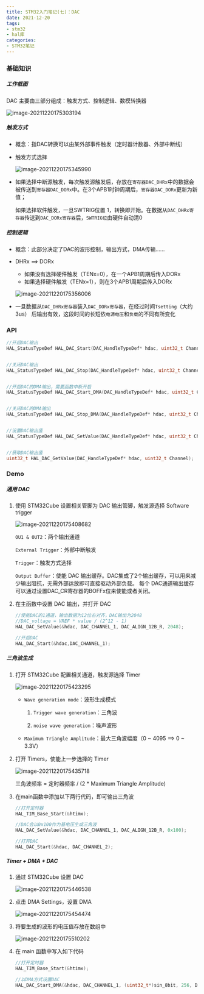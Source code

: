 ```yaml
---
title: STM32入门笔记(七)：DAC
date: 2021-12-20
tags:
- stm32
- hal库
categories:
- STM32笔记
---
```


### 基础知识

##### 工作框图

DAC 主要由三部分组成：触发方式、控制逻辑、数模转换器

![image-20211220175303194](https://s2.loli.net/2021/12/20/W32ywoP6ZHDzgxq.png)



##### 触发方式

- 概念：指DAC转换可以由某外部事件触发（定时器计数器、外部中断线）

- 触发方式选择

  ![image-20211220175345990](https://s2.loli.net/2021/12/20/95K7wUe2u6PCNkm.png)

  

- 如果选择中断源触发，每次触发源触发后，存放在`寄存器DAC_DHRx`中的数据会被传送到`寄存器DAC_DORx`中。在3个APB1时钟周期后，`寄存器DAC_DORx`更新为新值；

  如果选择软件触发，一旦SWTRIG位置 1，转换即开始。在数据从`DAC_DHRx寄存器`传送到`DAC_DORx寄存器`后，`SWTRIG位`由硬件自动清0



##### 控制逻辑

- 概念：此部分决定了DAC的波形控制，输出方式，DMA传输……

- DHRx ==> DORx

  - 如果没有选择硬件触发（TENx=0），在一个APB1周期后传入DORx
  - 如果选择硬件触发（TENx=1），则在3个APB1周期后传入DORx

  ![image-20211220175356006](https://s2.loli.net/2021/12/20/yHe8zUQ2an7WPRO.png)

- 一旦数据从`DAC_DHRx寄存器`装入`DAC_DORx寄存器`，在经过时间`Tsetting`（大约3us） 后输出有效，这段时间的长短依`电源电压`和`负载`的不同有所变化

  

### API

```c
//开启DAC输出
HAL_StatusTypeDef HAL_DAC_Start(DAC_HandleTypeDef* hdac, uint32_t Channel);     


//关闭DAC输出
HAL_StatusTypeDef HAL_DAC_Stop(DAC_HandleTypeDef* hdac, uint32_t Channel);  


//开启DAC的DMA输出，需要函数中断开启
HAL_StatusTypeDef HAL_DAC_Start_DMA(DAC_HandleTypeDef* hdac, uint32_t Channel, uint32_t* pData, uint32_t Length, uint32_t Alignment); 


//关闭DAC的DMA输出
HAL_StatusTypeDef HAL_DAC_Stop_DMA(DAC_HandleTypeDef* hdac, uint32_t Channel); 


//设置DAC输出值
HAL_StatusTypeDef HAL_DAC_SetValue(DAC_HandleTypeDef* hdac, uint32_t Channel, uint32_t Alignment, uint32_t Data);  


//获取DAC输出值
uint32_t HAL_DAC_GetValue(DAC_HandleTypeDef* hdac, uint32_t Channel);  
```



### Demo

##### 通用 DAC

1. 使用 STM32Cube 设置相关管脚为 DAC 输出管脚，触发源选择 Software trigger

   ![image-20211220175408682](https://s2.loli.net/2021/12/20/J2SP5XnIpiNmgDd.png)

   `OU1 & OUT2`：两个输出通道

   `External Trigger`：外部中断触发

   `Trigger`：触发方式选择

   `Output Buffer`：使能 DAC 输出缓存。DAC集成了2个输出缓存，可以用来减少输出阻抗，无需外部运放即可直接驱动外部负载。								 每个 DAC通道输出缓存可以通过设置DAC_CR寄存器的BOFFx位来使能或者关闭。



2. 在主函数中设置 DAC 输出，并打开 DAC

   ```c
   //使能DAC的1通道，输出数据为12位右对齐，DAC输出为2048
   //DAC_voltage = VREF * value / (2^12 - 1)
   HAL_DAC_SetValue(&hdac, DAC_CHANNEL_1, DAC_ALIGN_12B_R, 2048);
   
   //开启DAC
   HAL_DAC_Start(&hdac,DAC_CHANNEL_1);
   ```

   

##### 三角波生成

1. 打开 STM32Cube 配置相关通道，触发源选择 Timer

   ![image-20211220175423295](https://s2.loli.net/2021/12/20/SZRfPvAbxMTyNGw.png)

   - `Wave generation mode`：波形生成模式

     1. `Trigger wave generation`：三角波

     2. `noise wave generation`：噪声波形

   - `Maximum Triangle Amplitude`：最大三角波幅度（0 ~ 4095 ==> 0 ~ 3.3V）

     

2. 打开 Timers，使能上一步选择的 Timer

   ![image-20211220175435718](https://s2.loli.net/2021/12/20/r8ow9uIKztGiJmE.png)

   三角波频率 = 定时器频率 / (2 * Maximum Triangle Amplitude)



3. 在main函数中添加以下两行代码，即可输出三角波

   ```c
   //打开定时器
   HAL_TIM_Base_Start(&htimx);
   
   //DAC会以0x100作为基电压生成三角波
   HAL_DAC_SetValue(&hdac, DAC_CHANNEL_1, DAC_ALIGN_12B_R, 0x100);
   
   //打开DAC
   HAL_DAC_Start(&hdac, DAC_CHANNEL_2);
   ```



##### Timer + DMA + DAC

1. 通过 STM32Cube 设置 DAC

   ![image-20211220175446538](https://s2.loli.net/2021/12/20/PtjW79VarBbmHR8.png)



2. 点击 DMA Settings，设置 DMA

   ![image-20211220175454474](https://s2.loli.net/2021/12/20/q57PTM6vbsYcRC2.png)



3. 将要生成的波形的电压值存放在数组中

   ![image-20211220175510202](https://s2.loli.net/2021/12/20/2yFfK1wo9YezUPI.png)



4. 在 main 函数中写入如下代码

   ```c
   //打开定时器
   HAL_TIM_Base_Start(&htimx);
   
   //以DMA方式设置DAC
   HAL_DAC_Start_DMA(&hdac, DAC_CHANNEL_1, (uint32_t*)sin_8bit, 256, DAC_ALIGN_8B_R);
   ```